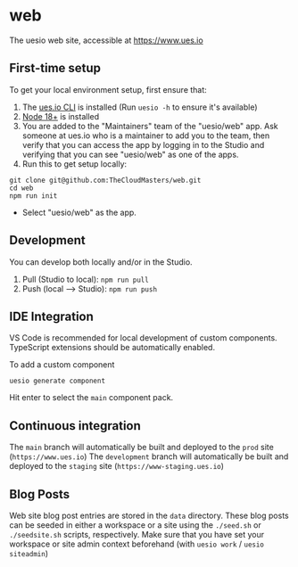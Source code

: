 # web

The uesio web site, accessible at https://www.ues.io

## First-time setup

To get your local environment setup, first ensure that:

1. The [ues.io CLI](https://docs.ues.io/using-the-cli) is installed (Run `uesio -h` to ensure it's available)
2. [Node 18+](https://nodejs.org/en/download) is installed
3. You are added to the "Maintainers" team of the "uesio/web" app. Ask someone at ues.io who is a maintainer to add you to the team, then verify that you can access the app by logging in to the Studio and verifying that you can see "uesio/web" as one of the apps.
4. Run this to get setup locally:

```
git clone git@github.com:TheCloudMasters/web.git
cd web
npm run init
```

-   Select "uesio/web" as the app.

## Development

You can develop both locally and/or in the Studio.

1. Pull (Studio to local): `npm run pull`
2. Push (local --> Studio): `npm run push`

## IDE Integration

VS Code is recommended for local development of custom components. TypeScript extensions should be automatically enabled.

To add a custom component

```
uesio generate component
```

Hit enter to select the `main` component pack.

## Continuous integration

The `main` branch will automatically be built and deployed to the `prod` site (`https://www.ues.io`)
The `development` branch will automatically be built and deployed to the `staging` site (`https://www-staging.ues.io`)

## Blog Posts

Web site blog post entries are stored in the `data` directory. These blog posts can be seeded in either a workspace or a site using the `./seed.sh` or `./seedsite.sh` scripts, respectively. Make sure that you have set your workspace or site admin context beforehand (with `uesio work` / `uesio siteadmin`)
